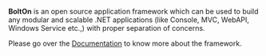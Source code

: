 **BoltOn** is an open source application framework which can be used to build any modular and scalable .NET applications (like Console, MVC, WebAPI, Windows Service etc.,) with proper separation of concerns.

Please go over the [Documentation](https://gokulm.github.io/BoltOn/) to know more about the framework.


